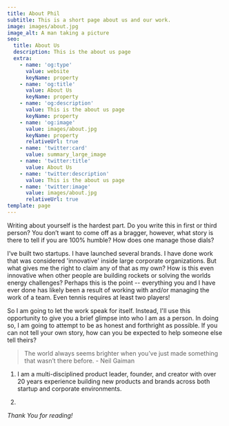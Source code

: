 ```yaml
---
title: About Phil
subtitle: This is a short page about us and our work.
image: images/about.jpg
image_alt: A man taking a picture
seo:
  title: About Us
  description: This is the about us page
  extra:
    - name: 'og:type'
      value: website
      keyName: property
    - name: 'og:title'
      value: About Us
      keyName: property
    - name: 'og:description'
      value: This is the about us page
      keyName: property
    - name: 'og:image'
      value: images/about.jpg
      keyName: property
      relativeUrl: true
    - name: 'twitter:card'
      value: summary_large_image
    - name: 'twitter:title'
      value: About Us
    - name: 'twitter:description'
      value: This is the about us page
    - name: 'twitter:image'
      value: images/about.jpg
      relativeUrl: true
template: page
---
```

Writing about yourself is the hardest part. Do you write this in first or third person? You don’t want to come off as a bragger, however, what story is there to tell if you are 100% humble? How does one manage those dials?

I’ve built two startups. I have launched several brands. I have done work that was considered 'innovative' inside large corporate organizations. But what gives me the right to claim any of that as my own? How is this even innovative when other people are building rockets or solving the worlds energy challenges? Perhaps this is the point -- everything you and I have ever done has likely been a result of working with and/or managing the work of a team. Even tennis requires at least two players!

So I am going to let the work speak for itself. Instead, I'll use this opportunity to give you a brief glimpse into who I am as a person. In doing so, I am going to attempt to be as honest and forthright as possible. If you can not tell your own story, how can you be expected to help someone else tell theirs?

> The world always seems brighter when you’ve just made something that wasn’t there before. - Neil Gaiman

1.  I am a multi-disciplined product leader, founder, and creator with over 20 years experience building new products and brands across both startup and corporate environments.

2.

*Thank You for reading!*
